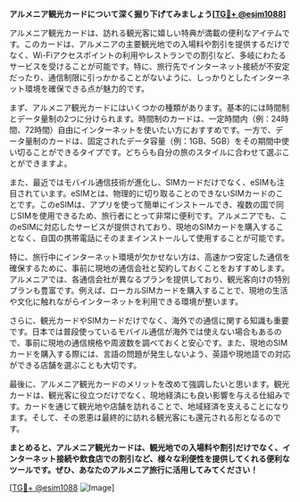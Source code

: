 **アルメニア観光カードについて深く掘り下げてみましょう[[TG💪+ @esim1088](https://t.me/s/esim1088)]**

アルメニア観光カードは、訪れる観光客に嬉しい特典が満載の便利なアイテムです。このカードは、アルメニアの主要観光地での入場料や割引を提供するだけでなく、Wi-Fiアクセスポイントの利用やレストランでの割引など、多岐にわたるサービスを受けることが可能です。特に、旅行先でインターネット接続が不安定だったり、通信制限に引っかかることがないように、しっかりとしたインターネット環境を確保できる点が魅力的です。

まず、アルメニア観光カードにはいくつかの種類があります。基本的には時間制とデータ量制の2つに分けられます。時間制のカードは、一定時間内（例：24時間、72時間）自由にインターネットを使いたい方におすすめです。一方で、データ量制のカードは、固定されたデータ容量（例：1GB、5GB）をその期間中使い切ることができるタイプです。どちらも自分の旅のスタイルに合わせて選ぶことができますよ。

また、最近ではモバイル通信技術が進化し、SIMカードだけでなく、eSIMも注目されています。eSIMとは、物理的に切り取ることのできないSIMカードのことです。このeSIMは、アプリを使って簡単にインストールでき、複数の国で同じSIMを使用できるため、旅行者にとって非常に便利です。アルメニアでも、このeSIMに対応したサービスが提供されており、現地のSIMカードを購入することなく、自国の携帯電話にそのままインストールして使用することが可能です。

特に、旅行中にインターネット環境が欠かせない方は、高速かつ安定した通信を確保するために、事前に現地の通信会社と契約しておくことをおすすめします。アルメニアでは、各通信会社が異なるプランを提供しており、観光客向けの特別プランも豊富です。例えば、ローカルSIMカードを購入することで、現地の生活や文化に触れながらインターネットを利用できる環境が整います。

さらに、観光カードやSIMカードだけでなく、海外での通信に関する知識も重要です。日本では普段使っているモバイル通信が海外では使えない場合もあるので、事前に現地の通信規格や周波数を調べておくと安心です。また、現地のSIMカードを購入する際には、言語の問題が発生しないよう、英語や現地語での対応ができる店舗を選ぶことも大切です。

最後に、アルメニア観光カードのメリットを改めて強調したいと思います。観光カードは、観光客に役立つだけでなく、現地経済にも良い影響を与える仕組みです。カードを通じて観光地や店舗を訪れることで、地域経済を支えることになります。そして、その恩恵は最終的に訪れる観光客にも還元される形となるのです。

**まとめると、アルメニア観光カードは、観光地での入場料や割引だけでなく、インターネット接続や飲食店での割引など、様々な利便性を提供してくれる便利なツールです。ぜひ、あなたのアルメニア旅行に活用してみてください！**

[[TG💪+ @esim1088](https://t.me/s/esim1088) ![Image](https://i.postimg.cc/Y0z9fWf4/image.png)]
